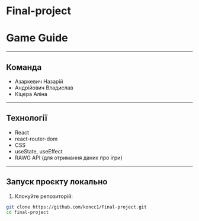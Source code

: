 # Final-project

# Game Guide

---

## Команда

- Азаркевич Назарій
- Андрійович Владислав
- Кіцера Аліна

---

## Технології

- React
- react-router-dom
- CSS
- useState, useEffect
- RAWG API (для отримання даних про ігри)  

---

## Запуск проєкту локально

1. Клонуйте репозиторій:

```bash
git clone https://github.com/koncc1/Final-project.git
cd final-project
